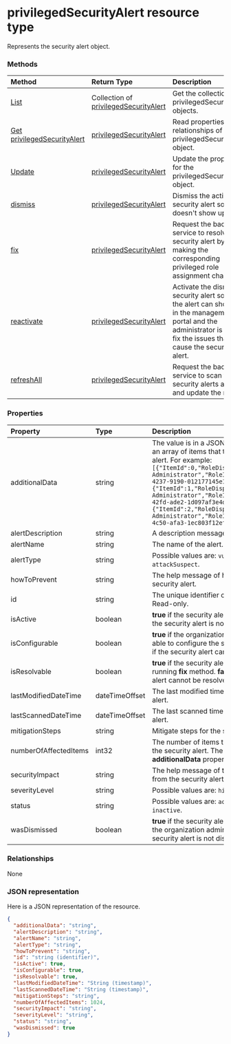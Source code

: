 # privilegedSecurityAlert resource type

Represents the security alert object.


### Methods

| Method		   | Return Type	|Description|
|:---------------|:--------|:----------|
|[List](../api/privilegedsecurityalert_list.md) | Collection of [privilegedSecurityAlert](privilegedsecurityalert.md) |Get the collection of privilegedSecurityAlert objects. |
|[Get privilegedSecurityAlert](../api/privilegedsecurityalert_get.md) | [privilegedSecurityAlert](privilegedsecurityalert.md) |Read properties and relationships of privilegedSecurityAlert object.|
|[Update](../api/privilegedsecurityalert_update.md) | [privilegedSecurityAlert](privilegedsecurityalert.md)	|Update the properties for the privilegedSecurityAlert object. |
|[dismiss](../api/privilegedsecurityalert_dismiss.md)|[privilegedSecurityAlert](privilegedsecurityalert.md)|Dismiss the activated security alert so that it doesn't show up.|
|[fix](../api/privilegedsecurityalert_fix.md)|[privilegedSecurityAlert](privilegedsecurityalert.md)|Request the backend service to resolve the security alert by making the corresponding privileged role assignment changes.|
|[reactivate](../api/privilegedsecurityalert_reactivate.md)|[privilegedSecurityAlert](privilegedsecurityalert.md)|Activate the dismissed security alert so that the alert can show up in the management portal and the administrator is able to fix the issues that cause the security alert. |
|[refreshAll](../api/privilegedsecurityalert_refreshall.md)|[privilegedSecurityAlert](privilegedsecurityalert.md)|Request the backend service to scan the security alerts again and update the result.|

### Properties
| Property	   | Type	|Description|
|:---------------|:--------|:----------|
|additionalData|string|The value is in a JSON format. It contains an array of items that trigger the security alert. For example: ```[{"ItemId":0,"RoleDisplayName":"Global Administrator","RoleId":"62e90394-69f5-4237-9190-012177145e10"},{"ItemId":1,"RoleDisplayName":"Exchange Administrator","RoleId":"29232cdf-9323-42fd-ade2-1d097af3e4de"},{"ItemId":2,"RoleDisplayName":"Billing Administrator","RoleId":"b0f54661-2d74-4c50-afa3-1ec803f12efe"}]```|
|alertDescription|string|A description message for the alert.|
|alertName|string|The name of the alert.|
|alertType|string| Possible values are: `vulnerability`, `attackSuspect`.|
|howToPrevent|string|The help message of how to prevent this security alert.|
|id|string| The unique identifier of the security alert. Read-only.|
|isActive|boolean|**true** if the security alert is active. **false** if the security alert is not active.|
|isConfigurable|boolean|**true** if the organization administrator is able to configure the security alert. **false** if the security alert cannot be configured. |
|isResolvable|boolean|**true** if the security alert can be resolved running **fix** method. **false** if the security alert cannot be resolved by **fix** method. |
|lastModifiedDateTime|dateTimeOffset|The last modified time for the security alert.|
|lastScannedDateTime|dateTimeOffset|The last scanned time for the security alert.|
|mitigationSteps|string|Mitigate steps for the security alert.|
|numberOfAffectedItems|int32|The number of items that are affected by the security alert. The items are stored in **additionalData** property.|
|securityImpact|string|The help message of the security impact from the security alert.|
|severityLevel|string| Possible values are: `high`, `medium`, `low`.|
|status|string| Possible values are: `active`, `dismissed`, `inactive`.|
|wasDismissed|boolean|**true** if the security alert is dismissed by the organization administrator. **false** if the security alert is not dismissed.|

### Relationships
None


### JSON representation

Here is a JSON representation of the resource.

<!-- {
  "blockType": "resource",
  "optionalProperties": [

  ],
  "@odata.type": "microsoft.graph.privilegedSecurityAlert"
}-->

```json
{
  "additionalData": "string",
  "alertDescription": "string",
  "alertName": "string",
  "alertType": "string",
  "howToPrevent": "string",
  "id": "string (identifier)",
  "isActive": true,
  "isConfigurable": true,
  "isResolvable": true,
  "lastModifiedDateTime": "String (timestamp)",
  "lastScannedDateTime": "String (timestamp)",
  "mitigationSteps": "string",
  "numberOfAffectedItems": 1024,
  "securityImpact": "string",
  "severityLevel": "string",
  "status": "string",
  "wasDismissed": true
}

```

<!-- uuid: 8fcb5dbc-d5aa-4681-8e31-b001d5168d79
2015-10-25 14:57:30 UTC -->
<!-- {
  "type": "#page.annotation",
  "description": "privilegedSecurityAlert resource",
  "keywords": "",
  "section": "documentation",
  "tocPath": ""
}-->
